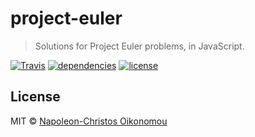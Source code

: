 # project-euler

> Solutions for Project Euler problems, in JavaScript.

[![Travis](https://img.shields.io/travis/iamnapo/project-euler.svg?style=flat-square&label=Travis+CI&logo=travis)](https://travis-ci.org/iamnapo/project-euler) [![dependencies](https://david-dm.org/iamnapo/project-euler.svg?style=flat-square)](./package.json) [![license](https://img.shields.io/github/license/iamnapo/project-euler.svg?style=flat-square)](./LICENSE)

## License

MIT © [Napoleon-Christos Oikonomou](https://iamnapo.me)
